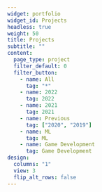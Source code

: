 ```yaml
---
widget: portfolio
widget_id: Projects
headless: true
weight: 50
title: Projects
subtitle: ""
content:
  page_type: project
  filter_default: 0
  filter_button:
    - name: All
      tag: "*"
    - name: 2022
      tag: 2022
    - name: 2021
      tag: 2021
    - name: Previous
      tag: ["2020", "2019"]
    - name: ML
      tag: ML
    - name: Game Development
      tag: Game Development
design:
  columns: "1"
  view: 3
  flip_alt_rows: false
---
```

